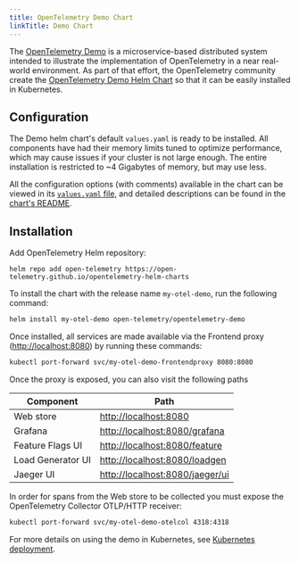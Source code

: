 ```yaml
---
title: OpenTelemetry Demo Chart
linkTitle: Demo Chart
---
```


The [OpenTelemetry Demo](/docs/demo/) is a microservice-based distributed system
intended to illustrate the implementation of OpenTelemetry in a near real-world
environment. As part of that effort, the OpenTelemetry community create the
[OpenTelemetry Demo Helm Chart](https://github.com/open-telemetry/opentelemetry-helm-charts/tree/main/charts/opentelemetry-demo)
so that it can be easily installed in Kubernetes.

## Configuration

The Demo helm chart's default `values.yaml` is ready to be installed. All
components have had their memory limits tuned to optimize performance, which may
cause issues if your cluster is not large enough. The entire installation is
restricted to ~4 Gigabytes of memory, but may use less.

All the configuration options (with comments) available in the chart can be
viewed in its
[`values.yaml` file](https://github.com/open-telemetry/opentelemetry-helm-charts/blob/main/charts/opentelemetry-demo/values.yaml),
and detailed descriptions can be found in the
[chart's README](https://github.com/open-telemetry/opentelemetry-helm-charts/tree/main/charts/opentelemetry-demo#chart-parameters).

## Installation

Add OpenTelemetry Helm repository:

```shell
helm repo add open-telemetry https://open-telemetry.github.io/opentelemetry-helm-charts
```

To install the chart with the release name `my-otel-demo`, run the following
command:

```sh
helm install my-otel-demo open-telemetry/opentelemetry-demo
```

Once installed, all services are made available via the Frontend proxy
(<http://localhost:8080>) by running these commands:

```sh
kubectl port-forward svc/my-otel-demo-frontendproxy 8080:8080
```

Once the proxy is exposed, you can also visit the following paths

| Component         | Path                              |
| ----------------- | --------------------------------- |
| Web store         | <http://localhost:8080>           |
| Grafana           | <http://localhost:8080/grafana>   |
| Feature Flags UI  | <http://localhost:8080/feature>   |
| Load Generator UI | <http://localhost:8080/loadgen>   |
| Jaeger UI         | <http://localhost:8080/jaeger/ui> |

In order for spans from the Web store to be collected you must expose the
OpenTelemetry Collector OTLP/HTTP receiver:

```sh
kubectl port-forward svc/my-otel-demo-otelcol 4318:4318
```

For more details on using the demo in Kubernetes, see
[Kubernetes deployment](/docs/demo/kubernetes-deployment/).
